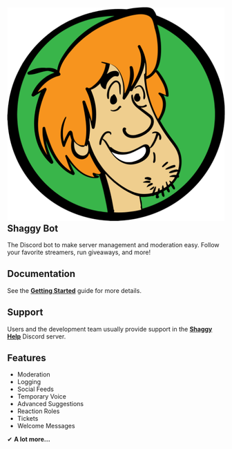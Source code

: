 ## ![logo](_media/logo.png ':size=40') Shaggy Bot

The Discord bot to make server management and moderation easy. Follow your favorite streamers, run giveaways, and more!

## Documentation

See the **[Getting Started](/getting-started)** guide for more details.

## Support

Users and the development team usually provide support in the **[Shaggy Help](https://dc.sshag.gg)** Discord server.

## Features

- Moderation
- Logging
- Social Feeds
- Temporary Voice
- Advanced Suggestions
- Reaction Roles
- Tickets
- Welcome Messages

✔ **A lot more...**
